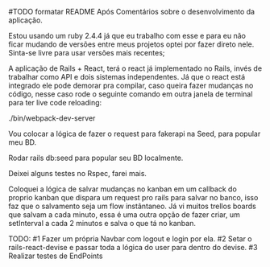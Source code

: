 #TODO formatar README Após
Comentários sobre o desenvolvimento da aplicação.

Estou usando um ruby 2.4.4 já que eu trabalho com esse e para eu não ficar mudando de versões entre meus projetos optei por fazer direto nele. Sinta-se livre para usar versões mais recentes; 


A aplicação de Rails + React, terá o react já implementado no Rails, invés de trabalhar como API e dois sistemas independentes.
Já que o react está integrado ele pode demorar pra compilar, caso queira fazer mudanças no código, nesse caso rode o seguinte comando em outra janela de terminal para ter live code reloading:

./bin/webpack-dev-server


Vou colocar a lógica de fazer o request para fakerapi na Seed, para popular meu BD.

Rodar rails db:seed para popular seu BD localmente.


Deixei alguns testes no Rspec, farei mais.


Coloquei a lógica de salvar mudanças no kanban em um callback do proprio kanban que dispara um request pro rails para salvar no banco, isso faz que o salvamento seja um flow instântaneo. Já vi muitos trellos boards que salvam a cada minuto, essa é uma outra opção de fazer criar, um setInterval a cada 2 minutos e salva o que tá no kanban.



TODO: 
#1 Fazer um própria Navbar com logout e login por ela.
#2 Setar o rails-react-devise e passar toda a lógica do user para dentro do devise.
#3 Realizar testes de EndPoints
